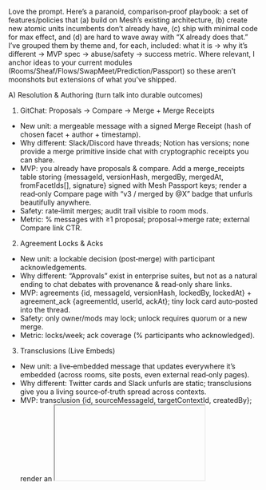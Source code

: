 Love the prompt. Here’s a paranoid, comparison‑proof playbook: a set of features/policies that (a) build on Mesh’s existing architecture, (b) create new atomic units incumbents don’t already have, (c) ship with minimal code for max effect, and (d) are hard to wave away with “X already does that.” I’ve grouped them by theme and, for each, included: what it is → why it’s different → MVP spec → abuse/safety → success metric. Where relevant, I anchor ideas to your current modules (Rooms/Sheaf/Flows/SwapMeet/Prediction/Passport) so these aren’t moonshots but extensions of what you’ve shipped.

A) Resolution & Authoring (turn talk into durable outcomes)
1) GitChat: Proposals → Compare → Merge + Merge Receipts
* New unit: a mergeable message with a signed Merge Receipt (hash of chosen facet + author + timestamp).
* Why different: Slack/Discord have threads; Notion has versions; none provide a merge primitive inside chat with cryptographic receipts you can share.
* MVP: you already have proposals & compare. Add a merge_receipts table storing {messageId, versionHash, mergedBy, mergedAt, fromFacetIds[], signature} signed with Mesh Passport keys; render a read‑only Compare page with “v3 / merged by @X” badge that unfurls beautifully anywhere. 
* Safety: rate‑limit merges; audit trail visible to room mods.
* Metric: % messages with ≥1 proposal; proposal→merge rate; external Compare link CTR.
2) Agreement Locks & Acks
* New unit: a lockable decision (post‑merge) with participant acknowledgements.
* Why different: “Approvals” exist in enterprise suites, but not as a natural ending to chat debates with provenance & read‑only share links.
* MVP: agreements {id, messageId, versionHash, lockedBy, lockedAt} + agreement_ack {agreementId, userId, ackAt}; tiny lock card auto‑posted into the thread.
* Safety: only owner/mods may lock; unlock requires quorum or a new merge.
* Metric: locks/week; ack coverage (% participants who acknowledged).
3) Transclusions (Live Embeds)
* New unit: a live‑embedded message that updates everywhere it’s embedded (across rooms, site posts, even external read‑only pages).
* Why different: Twitter cards and Slack unfurls are static; transclusions give you a living source‑of‑truth spread across contexts.
* MVP: transclusion {id, sourceMessageId, targetContextId, createdBy}; render an <iframe>/widget that subscribes to the source via Supabase channel and reflows on update.
* Safety: permission checks on source visibility; “view as” explains what changed.
* Metric: # of transclusions/message; update propagation latency.

B) Interop & Distribution (be the meta‑layer, not another silo)
4) Universal Inbox v1 (RSS + ActivityPub + Email)
* New unit: a cross‑network thread with origin + reply‑out.
* Why different: Most “integrations” are one‑way or siloed. You unify inbound and outbound with provenance and per‑item “Reply As”.
* MVP: BridgeCursor + origin fields on messages; endpoints to add sources, list inbox, and reply‑out. Your Flowstate blocks can automate pull/summarize/post. 
* Safety: signed Identity Map; origin rate limits; spam heuristics.
* Metric: % DAUs with ≥1 external source; reply‑out rate; digest opens.
5) Digest Composer (Reader → Site Post → Email)
* New unit: a curated digest (Mesh Site Post) generated from your sources.
* Why different: Substack/Medium newsletters, but native to your Rooms/Sheaf and cross‑posted out with one click.
* MVP: wizard that takes Inbox items → writes an Article/Site Post + optional email send; public URL unfurls with your brand. 
* Safety: attribute sources by default; honor robots/noindex.
* Metric: digest creation rate; non‑member CTR on digest links.
6) Onion Relay & Censorship‑Resilient Mirrors (opt‑in)
* New unit: a relay‑origin post labeled origin:"onion" with a mirrored, signed read‑only page.
* Why different: Consumer‑friendly doorway to Tor‑sourced publishing with guardrails; platforms rarely provide this responsibly.
* MVP: token‑gated /api/bridges/onion/ingest; “Mirror as onion” for a Room/User with delayed publish + k‑anonymity batches; quarantine lens by default.
* Safety: hash‑lists; moderator queue before public distribution; jurisdiction toggles.
* Metric: # onion ingests approved; zero illegal‑content incidents.

C) Discovery & Agency (algorithm you can hold in your hand)
7) User‑Programmable Views + View Marketplace v1
* New unit: a shareable feed definition (JSON pipeline) that can be opened as a page.
* Why different: Bluesky has feeds; you add a visual node editor (React‑Flow UI you already use) + marketplace + explainability. 
* MVP: views {id, ownerId, json, public} + worker that evaluates the pipeline server‑side or in a Web Worker; “Why shown” per card.
* Safety: sandboxed functions (no network/file access); rate caps.
* Metric: # saved views; subscribers/view; “tune” interactions.
8) Execution Capsules (“Explain Cards”)
* New unit: a signed execution receipt for a view result: hash(viewJSON + inputs).
* Why different: Not “trust us” ranking—provable deterministic output for a given view.
* MVP: run views in a Wasm/Worker; output {result, proofHash}; render “Verify” that recomputes client‑side.
* Safety: cap inputs; size limits; safelisted ops only.
* Metric: verify clicks; % cards verified without mismatch.

D) Commerce & Collective Intelligence (events that travel)
9) Pop‑Up Auctions inside posts/rooms
* New unit: a timeboxed live auction object bound to a message, with recap cards.
* Why different: Whatnot/IG Live are separate contexts; you run it in the thread with portable recap artifacts.
* MVP: auction {id, messageId, startsAt, endsAt, reserve, status} + bid {auctionId, userId, amount}; LiveKit tile optional; recap card auto‑posts after close. You already have stalls/offers/escrow rails. 
* Safety: escrow holds; steward oversight; simple AML/KYC gates if fiat.
* Metric: bidders/auction; GMV; recap share CTR.
10) Forecast Threads (markets anchored to debates)
* New unit: a market‑backed post with resolution notes + attribution.
* Why different: Polls everywhere; markets almost nowhere, especially inside threads with mergeable summary.
* MVP: on any message: “Start forecast” → creates LMSR market (you have this); inline slider to trade; resolution log + payout. 
* Safety: start in credits; money markets by region.
* Metric: participants/market; forecast→resolution retention lift.

E) Trust, Moderation & Provenance (compliance as a feature)
11) Mesh Passport v1 (Right‑to‑Exit + Verifier)
* New unit: a signed export bundle + public verifier page.
* Why different: Big platforms have “export” but no portable, verifiable proof of authorship across posts/graph.
* MVP: Ed25519 keys per user; export ZIP (profile, follows, post hashes); publish a verifier page that validates signatures. 
* Safety: rotate keys with device binding; publish revocation list.
* Metric: exports/week; verifier runs; PR/press mentions (trust).
12) Policy‑as‑Code + Signed Policy Hash
* New unit: a versioned policy contract with on‑chain/anchored hash and UI diff on change.
* Why different: No “blog post updates.” Users see and verify exact changes.
* MVP: sign policy JSON; expose /trust with current hash and diffs; automate anchoring on deploy.
* Safety: red‑flag diff alerts for users; 7‑day veto window optional.
* Metric: trust page visits; policy diffs viewed; community feedback rate.
13) Layered Moderation Lenses + Civic Juries
* New unit: a stackable lens (Wasm) users/rooms choose; juries for hard cases.
* Why different: Platform dictates policy elsewhere; you delegate with transparency and user choice.
* MVP: store lens metadata; apply as a pipeline before render; jury protocol for flagged content above threshold. 
* Safety: platform baseline for legal compliance sits below overlays.
* Metric: lens adoption; reversal rate after jury; time‑to‑decision.
14) Derivative Graph & Attribution
* New unit: a graph of derivations/transclusions between posts (A → remixed into B).
* Why different: TikTok stitches are opaque; you provide structured provenance across Rooms, Sites, and outside embeds.
* MVP: derivative_edge {srcId, dstId, kind: "remix"|"quote"|"transclusion"}; show trail on each post; optional royalty tips later.
* Safety: opt‑out/permissions; DMCA pipeline ties in.
* Metric: # edges/post; attribution click‑throughs; tip volume (later).

F) Memory & Recall (make past work compounding)
15) Collections & /recall (powered by Stars/Bookmarks)
* New unit: a shareable collection (board) that can be summoned inline: /recall billing decisions.
* Why different: Saves exist; summonable boards inside threads do not.
* MVP: turn your Stars/Bookmarks into named collections; “open as page” and insert a live card into the current thread.
* Safety: per‑item visibility; redaction respected.
* Metric: recall insertions/week; collaboration actions spawned.

“Already exists?” stress tests
Use these five tests to filter any idea before you build:
1. Atomic unit: Is there a new object we can export/share/embed (receipt, view, lens, auction recap, passport)?
2. Distribution: Does it create a public URL / embed that looks great elsewhere?
3. Compounding: Does usage make future usage easier (history, network, provenance)?
4. Incumbent asymmetry: Would copying require incumbents to change incentives (e.g., show explainability, allow right‑to‑exit)?
5. Minimal lift: Can we ship a V1 by extending Rooms/Sheaf/Flows/SwapMeet/Prediction you already have? (If not, cut or defer.) 

Micro‑specs (Prisma/API) for a few high‑leverage units
Merge Receipts
model MergeReceipt {
  id           String   @id @default(cuid())
  messageId    BigInt
  versionHash  String   // hash of chosen facet content
  fromFacetIds String[] @db.Text
  mergedBy     BigInt
  mergedAt     DateTime @default(now())
  signature    String   // Ed25519 over (messageId, versionHash, mergedAt, mergedBy)
  @@index([messageId, mergedAt])
}
* POST /api/proposals/merge → writes MergeReceipt + posts a merge note.
Transclusions
model Transclusion {
  id             String  @id @default(cuid())
  sourceMessageId BigInt
  targetContextId String  // roomId | sitePostId | externalPageToken
  createdBy      BigInt
  createdAt      DateTime @default(now())
  @@index([sourceMessageId])
}
* POST /api/transclusions → creates; widget subscribes to source via realtime.
Views & Execution Proofs
model ViewDef {
  id        String   @id @default(cuid())
  ownerId   BigInt
  name      String
  json      Json
  public    Boolean  @default(false)
  createdAt DateTime @default(now())
}
model ViewProof {
  id        String   @id @default(cuid())
  viewId    String
  inputHash String
  outputHash String
  createdAt DateTime @default(now())
  @@index([viewId, createdAt])
}
* POST /api/views/run → returns {items, proofHash}; client can “Verify”.
Derivative Graph
model DerivativeEdge {
  srcId BigInt
  dstId BigInt
  kind  String   // "remix" | "quote" | "transclusion"
  createdAt DateTime @default(now())
  @@id([srcId, dstId, kind])
}
Bridge Cursor (interop)
model BridgeCursor {
  id        BigInt   @id @default(autoincrement())
  userId    BigInt
  protocol  String   // RSS|ActivityPub|ATProto|Email|Onion|Imageboard
  source    String   // feed URL, acct@host, listId...
  cursor    String?
  createdAt DateTime @default(now())
  updatedAt DateTime @updatedAt
  @@index([userId, protocol, source])
}
* POST /api/bridges/sources | GET /api/bridges/inbox | POST /api/bridges/publish. 

Anti‑abuse & legal “tripwires” baked in
* Quarantine by source: imageboards/onion always enter through a quarantine lens; human moderation required to graduate to public.
* Signed provenance on actions: merge receipts, policy hashes, and passport exports reduce “he said/she said” and anchor trust.
* Right‑to‑exit always visible: export & verify buttons on profile/room pages—turns trust into a demo.
* No‑surveillance defaults: first‑party analytics; “Why shown” on feed cards; view JSON is inspectable. 

What to build next (90‑day, comparison‑proof)
1. Ship Compare links + Merge Receipts + Agreement Locks (read‑only pages + unfurls).
2. Universal Inbox (RSS/AP/email) + Digest Composer (Flowstate blocks included). 
3. Pop‑Up Auctions (message‑bound; recap cards). 
4. Programmable Views v1 + Explain Cards (verify button). 
5. Transclusions + Derivative Graph (live embeds + provenance).
6. Passport v1 + Policy‑as‑Code (/trust page with signed hash & diffs). 
This sequence maximizes unique, shareable artifacts (Compare, Recaps, Digests, View pages, Passport proofs) that travel across the web and pull people back—very hard for incumbents to copy without rewriting incentives.
If you want, I can turn any two of these into ready‑to‑apply diffs next (my vote: Merge Receipts + Compare pages, and Universal Inbox + Digest Composer).
